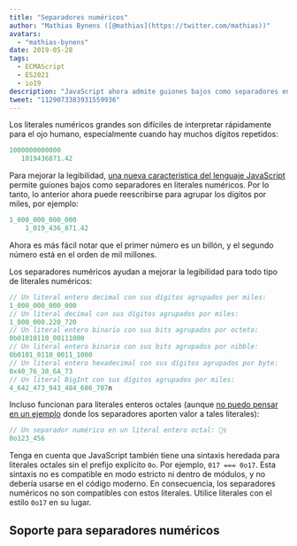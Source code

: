 ```yaml
---
title: "Separadores numéricos"
author: "Mathias Bynens ([@mathias](https://twitter.com/mathias))"
avatars: 
  - "mathias-bynens"
date: 2019-05-28
tags: 
  - ECMAScript
  - ES2021
  - io19
description: "JavaScript ahora admite guiones bajos como separadores en literales numéricos, lo que aumenta la legibilidad y el mantenimiento del código fuente."
tweet: "1129073383931559936"
---
```

Los literales numéricos grandes son difíciles de interpretar rápidamente para el ojo humano, especialmente cuando hay muchos dígitos repetidos:

```js
1000000000000
   1019436871.42
```

Para mejorar la legibilidad, [una nueva característica del lenguaje JavaScript](https://github.com/tc39/proposal-numeric-separator) permite guiones bajos como separadores en literales numéricos. Por lo tanto, lo anterior ahora puede reescribirse para agrupar los dígitos por miles, por ejemplo:

<!--truncate-->
```js
1_000_000_000_000
    1_019_436_871.42
```

Ahora es más fácil notar que el primer número es un billón, y el segundo número está en el orden de mil millones.

Los separadores numéricos ayudan a mejorar la legibilidad para todo tipo de literales numéricos:

```js
// Un literal entero decimal con sus dígitos agrupados por miles:
1_000_000_000_000
// Un literal decimal con sus dígitos agrupados por miles:
1_000_000.220_720
// Un literal entero binario con sus bits agrupados por octeto:
0b01010110_00111000
// Un literal entero binario con sus bits agrupados por nibble:
0b0101_0110_0011_1000
// Un literal entero hexadecimal con sus dígitos agrupados por byte:
0x40_76_38_6A_73
// Un literal BigInt con sus dígitos agrupados por miles:
4_642_473_943_484_686_707n
```

Incluso funcionan para literales enteros octales (aunque [no puedo pensar en un ejemplo](https://github.com/tc39/proposal-numeric-separator/issues/44) donde los separadores aporten valor a tales literales):

```js
// Un separador numérico en un literal entero octal: 🤷‍♀️
0o123_456
```

Tenga en cuenta que JavaScript también tiene una sintaxis heredada para literales octales sin el prefijo explícito `0o`. Por ejemplo, `017 === 0o17`. Esta sintaxis no es compatible en modo estricto ni dentro de módulos, y no debería usarse en el código moderno. En consecuencia, los separadores numéricos no son compatibles con estos literales. Utilice literales con el estilo `0o17` en su lugar.

## Soporte para separadores numéricos

<feature-support chrome="75 /blog/v8-release-75#numeric-separators"
                 firefox="70 https://hacks.mozilla.org/2019/10/firefox-70-a-bountiful-release-for-all/"
                 safari="13"
                 nodejs="12.5.0 https://nodejs.org/en/blog/release/v12.5.0/"
                 babel="yes https://babeljs.io/docs/en/babel-plugin-proposal-numeric-separator"></feature-support>
